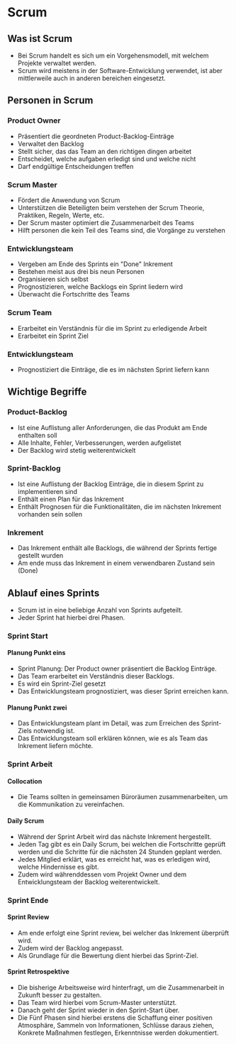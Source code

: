 # Scrum

## Was ist Scrum

+ Bei Scrum handelt es sich um ein Vorgehensmodell, mit welchem Projekte verwaltet werden.
+ Scrum wird meistens in der Software-Entwicklung verwendet, ist aber mittlerweile auch in anderen bereichen eingesetzt.

## Personen in Scrum

### Product Owner

+ Präsentiert die geordneten Product-Backlog-Einträge
+ Verwaltet den Backlog
+ Stellt sicher, das das Team an den richtigen dingen arbeitet
+ Entscheidet, welche aufgaben erledigt sind und welche nicht
+ Darf endgültige Entscheidungen treffen

### Scrum Master

+ Fördert die Anwendung von Scrum
+ Unterstützen die Beteiligten beim verstehen der Scrum Theorie, Praktiken, Regeln, Werte, etc.
+ Der Scrum master optimiert die Zusammenarbeit des Teams
+ Hilft personen die kein Teil des Teams sind, die Vorgänge zu verstehen

### Entwicklungsteam

+ Vergeben am Ende des Sprints ein "Done" Inkrement
+ Bestehen meist aus drei bis neun Personen
+ Organisieren sich selbst
+ Prognostizieren, welche Backlogs ein Sprint liedern wird
+ Überwacht die Fortschritte des Teams


### Scrum Team
+ Erarbeitet ein Verständnis für die im Sprint zu erledigende Arbeit
+ Erarbeitet ein Sprint Ziel

### Entwicklungsteam
+ Prognostiziert die Einträge, die es im nächsten Sprint liefern kann

## Wichtige Begriffe

### Product-Backlog

+ Ist eine Auflistung aller Anforderungen, die das Produkt am Ende enthalten soll
+ Alle Inhalte, Fehler, Verbesserungen, werden aufgelistet
+ Der Backlog wird stetig weiterentwickelt

### Sprint-Backlog

+ Ist eine Auflistung der Backlog Einträge, die in diesem Sprint zu implementieren sind
+ Enthält einen Plan für das Inkrement
+ Enthält Prognosen für die Funktionalitäten, die im nächsten Inkrement vorhanden sein sollen

### Inkrement

+ Das Inkrement enthält alle Backlogs, die während der Sprints fertige gestellt wurden
+ Am ende muss das Inkrement in einem verwendbaren Zustand sein (Done)



## Ablauf eines Sprints

+ Scrum ist in eine beliebige Anzahl von Sprints aufgeteilt.
+ Jeder Sprint hat hierbei drei Phasen.

### Sprint Start

#### Planung Punkt eins
+ Sprint Planung: Der Product owner präsentiert die Backlog Einträge.
+ Das Team erarbeitet ein Verständnis dieser Backlogs.
+ Es wird ein Sprint-Ziel gesetzt
+ Das Entwicklungsteam prognostiziert, was dieser Sprint erreichen kann.

#### Planung Punkt zwei

+ Das Entwicklungsteam plant im Detail, was zum Erreichen des Sprint-Ziels notwendig ist.
+ Das Entwicklungsteam soll erklären können, wie es als Team das Inkrement liefern möchte.

### Sprint Arbeit

#### Collocation

+ Die Teams sollten in gemeinsamen Büroräumen zusammenarbeiten, um die Kommunikation zu vereinfachen.

#### Daily Scrum
+ Während der Sprint Arbeit wird das nächste Inkrement hergestellt.
+ Jeden Tag gibt es ein Daily Scrum, bei welchen die Fortschritte geprüft werden und die Schritte für die nächsten 24 Stunden geplant werden.
+ Jedes Mitglied erklärt, was es erreicht hat, was es erledigen wird, welche Hindernisse es gibt.
+ Zudem wird währenddessen vom Projekt Owner und dem Entwicklungsteam der Backlog weiterentwickelt.

### Sprint Ende

#### Sprint Review

+ Am ende erfolgt eine Sprint review, bei welcher das Inkrement überprüft wird.
+ Zudem wird der Backlog angepasst.
+ Als Grundlage für die Bewertung dient hierbei das Sprint-Ziel.

#### Sprint Retrospektive

+ Die bisherige Arbeitsweise wird hinterfragt, um die Zusammenarbeit in Zukunft besser zu gestalten.
+ Das Team wird hierbei vom Scrum-Master unterstützt.
+ Danach geht der Sprint wieder in den Sprint-Start über.
+ Die Fünf Phasen sind hierbei erstens die Schaffung einer positiven Atmosphäre, Sammeln von Informationen, Schlüsse daraus ziehen, Konkrete Maßnahmen festlegen, Erkenntnisse werden dokumentiert.



